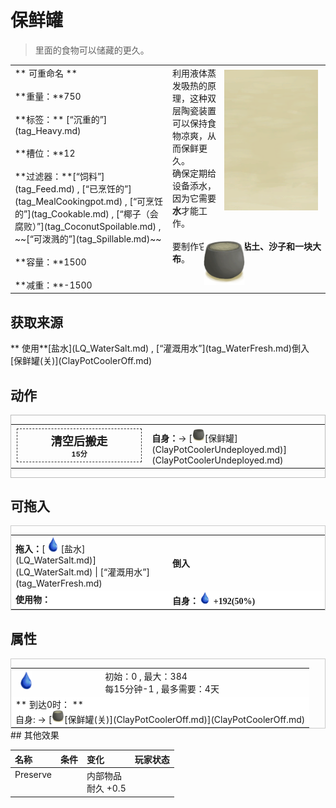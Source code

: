 # 保鲜罐  
> 里面的食物可以储藏的更久。  
  
<table class="table table-bordered" data-toggle="table"  data-show-header="false"><thead style="display:none"><tr ><th  style="width:50%;text-align:left;vertical-align:top;"  >title</th><th  style="width:50%;text-align:left;vertical-align:top;"  ></th></tr></thead><tr ><td  style="width:50%;text-align:left;vertical-align:top;"  >** 可重命名 **<br><br>**重量：**750<br><br>**标签：**	[“沉重的”](tag_Heavy.md)<br><br>**槽位：**12<br><br>**过滤器：**[“饲料”](tag_Feed.md) , [“已烹饪的”](tag_MealCookingpot.md) , [“可烹饪的”](tag_Cookable.md) , [“椰子（会腐败）”](tag_CoconutSpoilable.md) , ~~[“可泼溅的”](tag_Spillable.md)~~<br><br>**容量：**1500<br><br>**减重：**-1500</td><td  style="width:50%;text-align:left;vertical-align:top;"  ><div style="float:right; margin:5px"><div class="gamecard" style="width:150px; height:225px;"><a href="ClayPotCoolerOn.md" style="color:black"><img class="bg" decoding="async" src="Sprite/BG_SandFront.png" href="a.md" style="max-width:150px;max-height:225px;"><img decoding="async" src="Sprite/ClayPotCooler.png" class="cardimageNoBack" style="transform: translate(-50%, 0%) scale(0.4398826979472141);"><span style="font-size: 25px;">保鲜罐</span></a></div></div>利用液体蒸发吸热的原理，这种双层陶瓷装置可以保持食物凉爽，从而保鲜更久。<br>确保定期给设备添水，因为它需要<b>水</b>才能工作。<br><br>要制作它，你需要<b>粘土、沙子和一块大布</b>。</td></tr></tbody></table>  
  
## 获取来源  
<div style="display:inline-block"><div class="gamedatalist" style="text-align:left;min-width:200px;min-height:0px;"><div style="display:inline-block"><div style="display:inline-block;vertical-align:middle;">** 使用**[盐水](LQ_WaterSalt.md) , [“灌溉用水”](tag_WaterFresh.md)倒入</div><div style="display:inline-block;vertical-align:middle;">[保鲜罐(关)](ClayPotCoolerOff.md)</div></div></div></div>  
  
## 动作  
<div  style="border:1px solid #BBB"><table><tr><td rowspan="2" style="width:200px;text-align:center;font-size:1.3em;font-weight:bold"><div style="padding:5px;border:1px dashed #333"><div>清空后搬走</div><div style="font-size:0.6em;"><font data-toggle="tooltip" data-placement="top" title="1TP">15分</font></div></div></td><td></td></tr><tr><td><b>自身：</b>→ [<div style="width:20px;display:inline-block;text-align:center"><img decoding="async" src="Sprite/ClayPotCoolerUnfired.png" href="a.md" style="max-width:20px;max-height:20px;"></div>[保鲜罐](ClayPotCoolerUndeployed.md)](ClayPotCoolerUndeployed.md)</td></tr></table></div>  
  
  
## 可拖入  
<div  style="border:1px solid #CCC;"><table style="margin-bottom:0px;"><tr><td style="width:40%;text-align:left; background-color:#FEFEFE"><b>拖入：</b>[<div style="width:25px;display:inline-block;text-align:center"><img decoding="async" src="Sprite/Thirst.png" href="a.md" style="max-width:25px;max-height:25px;"></div>[盐水](LQ_WaterSalt.md)](LQ_WaterSalt.md) | [“灌溉用水”](tag_WaterFresh.md)</td><td style="width:40%;font-size:1em;font-weight:bold;background-color:#FEFEFE">倒入  </td></tr><tr style="background-color:#FFFFFF"><td style=""><b>使用物：</b></td><td style=""><b>自身：</b><div style="width:20px;display:inline-block;text-align:center"><img decoding="async" src="Sprite/Thirst.png" href="a.md" style="max-width:20px;max-height:20px;"></div>  <span style="font-family:ui-monospace"><b>+192(50%)</b></span></td></tr></table></div>  
  
## 属性   
<div  style="border:1px solid #CCC;"><table style="margin-bottom:0px;"><tr><td style="width:30%;text-align:left; background-color:#FEFEFE;font-size:1.3em;font-weight:bold;"><div style="width:30px;display:inline-block;text-align:center"><img decoding="async" src="Sprite/Thirst.png" href="a.md" style="max-width:30px;max-height:30px;"></div></td><td style="font-size:1em;background-color:#FEFEFE">初始：0 , 最大：384<br>每15分钟-1 , 最多需要：<font data-toggle="tooltip" data-placement="top" title="384TP">4天</font></td></tr><tr style="background-color:#FFFFFF"><td colspan=2>** 到达0时： **<br>自身: → [<div style="width:20px;display:inline-block;text-align:center"><img decoding="async" src="Sprite/ClayPotCooler.png" href="a.md" style="max-width:20px;max-height:20px;"></div>[保鲜罐(关)](ClayPotCoolerOff.md)](ClayPotCoolerOff.md)</td></tr></table></div>  
## 其他效果  
<table class="table table-bordered" data-toggle="table"  ><thead style=""><tr ><th  style="text-align:left;vertical-align:top;"  >名称</th><th  style="text-align:left;vertical-align:top;"  data-sortable="true"  >条件</th><th  style="text-align:left;vertical-align:top;"  >变化</th><th  style="text-align:left;vertical-align:top;"  data-sortable="true"  >玩家状态</th></tr></thead><tr ><td  style="text-align:left;vertical-align:top;"  >Preserve</td><td  style="text-align:left;vertical-align:top;"  ></td><td  style="text-align:left;vertical-align:top;"  >内部物品<br>耐久 +0.5</td><td  style="text-align:left;vertical-align:top;"  ></td></tr></tbody></table>  
  


<script>document.title="保鲜罐 - 卡牌生存百科 Card Survival Wiki";</script>